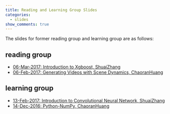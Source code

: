 ```yaml
---
title: Reading and Learning Group Slides
categories:
  - slides
show_comments: true
---
```


The slides for former reading group and learning group are as follows:

## reading group
* [06-Mar-2017: Introduction to Xgboost, ShuaiZhang](https://www.slideshare.net/ShuaiZhang33/rg-xgboost20170306)
* [06-Feb-2017: Generating Videos with Scene Dynamics, ChaoranHuang](http://chopinwong.com/presentations/06Feb2017/)

## learning group
* [13-Feb-2017: Introduction to Convolutional Neural Network, ShuaiZhang](https://www.slideshare.net/ShuaiZhang33/lg-cnn20170213)
* [14-Dec-2016: Python-NumPy, ChaoranHuang](http://chopinwong.com/presentations/14Dec2016/#/)


